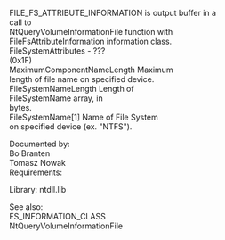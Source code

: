 FILE\_FS\_ATTRIBUTE\_INFORMATION is output buffer in a \
call to \
NtQueryVolumeInformationFile function with \
FileFsAttributeInformation information class. \
FileSystemAttributes \- ??? \
\(0x1F\) \
MaximumComponentNameLength Maximum \
length of file name on specified device. \
FileSystemNameLength Length of \
FileSystemName array, in \
bytes. \
FileSystemName\[1\] Name of File System \
on specified device \(ex. "NTFS"\).

Documented by: \
Bo Branten \
Tomasz Nowak \
Requirements:

Library: ntdll.lib

See also: \
FS\_INFORMATION\_CLASS \
NtQueryVolumeInformationFile
